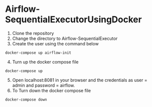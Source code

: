 # Airflow-SequentialExecutorUsingDocker

1. Clone the repository 
2. Change the directory to Airflow-SequentialExecutor
3. Create the user using the command below
```
docker-compose up airflow-init
```
4. Turn up the docker compose file
````
docker-compose up
````
5. Open localhost:8081 in your browser and the credentials as user = admin and password = airflow.
6. To Turn down the docker compose file
````
docker-compose down
````
